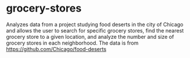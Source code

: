 # grocery-stores
Analyzes data from a project studying food deserts in the city of Chicago and allows the user to search for specific grocery stores, find the nearest grocery store to a given location, and analyze the number and size of grocery stores in each neighborhood. The data is from https://github.com/Chicago/food-deserts
